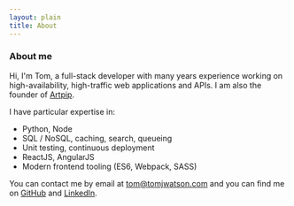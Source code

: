 ```yaml
---
layout: plain
title: About
---
```


### About me

Hi, I'm Tom, a full-stack developer with many years experience working on high-availability, high-traffic web applications and APIs. I am also the founder of [Artpip](https://www.artpip.com).

I have particular expertise in:

 * Python, Node
 * SQL / NoSQL, caching, search, queueing
 * Unit testing, continuous deployment
 * ReactJS, AngularJS
 * Modern frontend tooling (ES6, Webpack, SASS)

You can contact me by email at [tom@tomjwatson.com](tom@tomjwatson.com) and you can find me on [GitHub](https://www.github.com/tom-james-watson) and [LinkedIn](https://www.linkedin.com/in/tomjameswatson).
